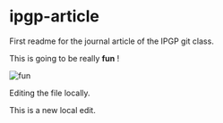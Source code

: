 # ipgp-article

First readme for the journal article of the IPGP git class.

This is going to be really **fun** !

![fun](https://cdn.meme.am/cache/instances/folder153/500x/67022153.jpg)

Editing the file locally.

This is a new local edit.
